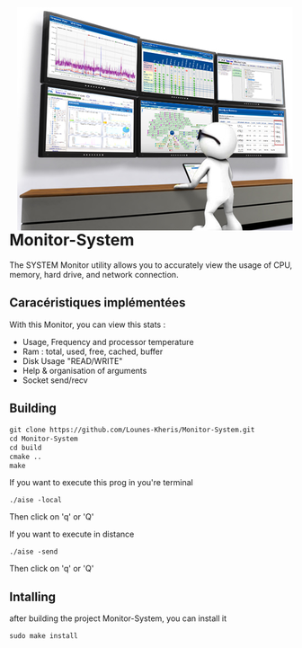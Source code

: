 <img src="mon.jpg" align="right" />

# Monitor-System

The SYSTEM Monitor utility allows you to accurately view the usage of CPU, memory, hard drive, and network connection. 
 
## Caracéristiques implémentées
With this Monitor, you can view this stats : 
 - Usage, Frequency and processor temperature
 - Ram : total, used, free, cached, buffer
 - Disk Usage "READ/WRITE"
 - Help & organisation of arguments
 - Socket send/recv


## Building
```
git clone https://github.com/Lounes-Kheris/Monitor-System.git
cd Monitor-System
cd build
cmake ..
make
```
If you want to execute this prog in you're terminal
```
./aise -local
```
Then click on 'q' or 'Q'

If you want to execute in distance
```
./aise -send

```
Then click on 'q' or 'Q'
## Intalling 
after building the project Monitor-System, you can install it 
```
sudo make install
```
 
